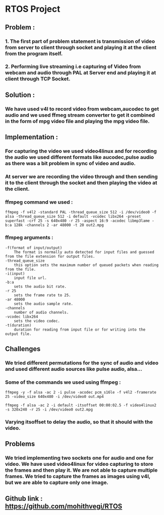 # **RTOS Project**

## **Problem** : 
### 1. The first part of problem statement is transmission of video from server to client through socket and playing it at the client from the program itself.
### 2. Performing live streaming i.e capturing of Video from webcam and audio through PAL at Server end and playing it at client through TCP Socket.  

## **Solution** :
### We have used v4l to record video from webcam,aucodec to get audio and we used ffmeg stream converter to get it combined in the form of mpg video file and playing the mpg video file.
## **Implementation** : 
### For capturing the video we used video4linux and for recording the audio we used  different formats like aucodec,pulse audio as there was a bit problem in sync of video and audio.
### At server we are recording the video through and then sending it to the client through the socket and then playing the video at the client.
### ffmpeg command we used : 
    ffmpeg -f v4l2 -standard PAL -thread_queue_size 512 -i /dev/video0 -f alsa -thread_queue_size 512 -i default -vcodec libx264 -preset superfast -crf 25 -s 640x480 -r 25 -aspect 16:9 -acodec libmp3lame -b:a 128k -channels 2 -ar 48000 -t 20 out2.mpg
### ffmpeg arguments : 
    -f(format of input/output)
        The format is normally auto detected for input files and guessed from the file extension for output files.
    -thread_queue_size
        this option sets the maximum number of queued packets when reading from the file.
    -i(input)
        input file url.
    -b:a
        sets the audio bit rate.
    -r 25
        sets the frame rate to 25.
    -ar 48000
        sets the audio sample rate.
    -channels
        number of audio channels.
    -vcodec libx264
        sets the video codec.
    -t(duration)
        duration for reading from input file or for writing into the output file.

## **Challenges**
### We tried different permutations for the sync of audio and video and used different audio sources like pulse audio, alsa...
### Some of the commands we used using ffmpeg :
    ffmpeg -y -f alsa -ac 2 -i pulse -acodec pcm_s16le -f v4l2 -framerate 25 -video_size 640x480 -i /dev/video0 out.mp4
    
    ffmpeg -f alsa -ac 2 -i default -itsoffset 00:00:02.5 -f video4linux2 -s 320x240 -r 25 -i /dev/video0 out2.mpg

### Varying itsoffset to delay the audio, so that it should with the video.
        
## **Problems**
### We tried implementing two sockets one for audio and one for video. We have used video4linux for video capturing to store the frames and then play it. We are not able to capture multiple frames. We tried to capture the frames as images using v4l, but we are able to capture only one image.
        
## **Github link** : <https://github.com/mohithvegi/RTOS>
